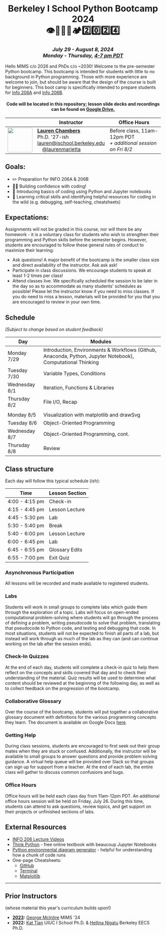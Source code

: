 <h1 align="center">Berkeley I School Python Bootcamp 2024<br>👁️🏫🐍🥾🏕️2️⃣0️⃣2️⃣4️⃣</h1>
<h3 align="center"><i>July 29 - August 8, 2024<br>Monday - Thursday, <a href="https://www.worldtimebuddy.com/?qm=1&lid=5391959,306,305,14,312,184745,30,1816670,1850147&h=5391959&date=2024-7-26&sln=16-19&hf=1">4-7 pm PDT<a></i></h3>

Hello MIMS c/o 2026 and PhDs c/o ~2030! Welcome to the pre-semester Python bootcamp. This bootcamp is intended for students with little to no background in Python programming. Those with more experience are welcome to join, but should be aware that the design of the course is built for beginners. This boot camp is specifically intended to prepare students for [Info 206A](https://www.ischool.berkeley.edu/courses/info/206a) and [Info 206B](https://www.ischool.berkeley.edu/courses/info/206b).


<h4 align="center">
Code will be located in this repository; lesson slide decks and recordings can be found on <a href="https://drive.google.com/drive/u/0/folders/1i3uYV41ieNStTIMHv84lp_MLBNGWvZUJ">Google Drive.</a>
</h4>

|                                                                             | Instructor                                                                                                                                                                                                                                                                                                                                     | Office Hours                                                      |
|-----------------------------------------------------------------------------|------------------------------------------------------------------------------------------------------------------------------------------------------------------------------------------------------------------------------------------------------------------------------------------------------------------------------------------------|-------------------------------------------------------------------|
| <img src="https://laurenmarietta.github.io/images/headshot.png" width="80"> | <a href="https://laurenmarietta.github.io/">**Lauren Chambers**</a><br/>Ph.D. '27-ish<br/>[lauren@ischool.berkeley.edu](mailto:lauren@ischool.berkeley.edu)<br/><img src="https://github.githubassets.com/assets/GitHub-Mark-ea2971cee799.png" class="rounded-circle p-3 headshot" width="16">[@laurenmarietta](https://github.com/laurenmarietta) | Before class, 11am-12pm PDT<br/>*+ additional session on Fri 8/2* |

## Goals:
- ✏️ Preparation for INFO 206A & 206B
- 💪🏽 Building confidence with coding!
- 🐍 Introducing basics of coding using Python and Jupyter notebooks
- 🐾 Learning critical skills and identifying helpful resources for coding in the wild (e.g. debugging, self-teaching, cheatsheets)

## Expectations:
Assignments will not be graded in this course, nor will there be any homework - it is a voluntary class for students who wish to strengthen their programming and Python skills before the semester begins. However, students are encouraged to follow these general rules of conduct to maximize their learning: 
- Ask questions! A major benefit of the bootcamp is the smaller class size and direct availability of the instructor. Ask ask ask!
- Participate in class discussions. We encourage students to speak at least 1-2 times per class!
- Attend classes live. We specifically scheduled the session to be later in the day so as to accommodate as many students' schedules as possible! Please let the instructor know if you need to miss classes. If you do need to miss a lesson, materials will be provided for you that you are encouraged to review in your own time. 

## Schedule
_(Subject to change based on student feedback)_

| Day | Modules                                                                                                    |
| ------ |------------------------------------------------------------------------------------------------------------|
| Monday 7/29 | Introduction, Environments & Workflows (Github, Anaconda, Python, Jupyter Notebook), Computational Thinking |
| Tuesday 7/30 | Variable Types, Conditions                                                                                 |
| Wednesday 8/1 | Iteration, Functions & Libraries                                                                           |
| Thursday 8/2 | File I/O, Recap                                                                                            |
||                                                                                                            |
| Monday 8/5 | Visualization with matplotlib and drawSvg                                                                  |                                                       |
| Tuesday 8/6 | Object-Oriented Programming                                                                                |
| Wednesday 8/7 | Object-Oriented Programming, cont.                                                                         |
| Thursday 8/8 | Review                                                                                                     |


## Class structure

Each day will follow this typical schedule (ish):

| Time           | Lesson Section |
|----------------|----------------|
| 4:00 - 4:15 pm | Check-in       |
| 4:15 - 4:45 pm | Lesson Lecture |
| 4:45 - 5:30 pm | Lab            |
| 5:30 - 5:40 pm | Break          |
| 5:40 - 6:00 pm | Lesson Lecture |
| 6:00 - 6:45 pm | Lab            |
| 6:45 - 6:55 pm | Glossary Edits |
| 6:55 - 7:00 pm | Exit Quiz      |

### Asynchronous Participation
All lessons will be recorded and made available to registered students.

### Labs
Students will work in small groups to complete labs which guide them through the exploration of a topic. Labs will focus on open-ended computational problem-solving where students will go through the process of defining a problem, writing pseudocode to solve that problem, translating that pseudocode to Python code, and testing and debugging that code. In most situations, students will not be expected to finish all parts of a lab, but instead will work through as much of the lab as they can (and can continue working on the lab after the session ends).

### Check-In Quizzes
At the end of each day, students will complete a check-in quiz to help them reflect on the concepts and skills covered that day and to check their understanding of the material. Quiz results will be used to determine what content should be reviewed at the beginning of the following day, as well as to collect feedback on the progression of the bootcamp.

### Collaborative Glossary
Over the course of the bootcamp, students will put together a collaborative glossary document with definitions for the various programming concepts they learn. The document is available on Google Docs [here](https://docs.google.com/document/d/1i4NwVoPUa2SnzKjRzU9Tnw3e0qJ3NsweAyz_W7LrJ7w/edit).

[//]: # (### Project)

[//]: # (Students will spend 2-3 days completing a group coding mini-project that draws on the Python concepts they learned in the bootcamp. For this project, students will )

[//]: # (<!--create a short animation using the Python turtle package that can be transformed into a GIF. The nature of this project will require students to demonstrate their understanding of decomposition and abstraction in order to effectively and efficiently create an animation. Additionally, though this project will not be formally assessed, students will be provided with a list of suggested Python constructs to include in their project. -->)

[//]: # (After completing their projects, students will share their works with their peers in a virtual showcase on the bootcamp's final day.)

### Getting Help
During class sessions, students are encouraged to first seek out their group mates when they are stuck or confused. Additionally, the instructor will be available to small groups to answer questions and provide problem solving guidance. A virtual help queue will be provided over Slack so that groups can sign up for support from a teacher. At the end of each lab, the entire class will gather to discuss common confusions and bugs.

### Office Hours
Office hours will be held each class day from 11am-12pm PDT. An additional office hours session will be held on Friday, July 26. During this time, students can attend to ask questions, review topics, and get support on their projects or unfinished sections of labs.

## External Resources
- [INFO 206 Lecture Videos](https://farid.berkeley.edu/downloads/tutorials/learnPython/)
- [Think Python](https://allendowney.github.io/ThinkPython/) - free online textbook with beaucoup Jupyter Notebooks
- [Python environmental diagram generator](https://pythontutor.com/python-compiler.html#mode=edit) - helpful for understanding how a chunk of code runs
- One-page Cheatsheets:
  - [GitHub](https://education.github.com/git-cheat-sheet-education.pdf)
  - [Terminal](https://images.datacamp.com/image/upload/v1700047731/Marketing/Blog/Bash_Cheat_Sheet.pdf)
  - [Matplotlib](https://matplotlib.org/cheatsheets/cheatsheets.pdf)
  
-----------

## Prior Instructors
(whose material this year's curriculum builds upon!)
* **[2023](https://github.com/GeorgeMcIntire/MIMS2023_Python_Bootcamp?tab=readme-ov-file):** [George McIntire](https://www.ischool.berkeley.edu/people/george-mcintire) MIMS '24
* **2022:** [Kat Tian](https://kat-tian.github.io/) UIUC I School Ph.D. & [Hellina Nigatu](https://hhnigatu.github.io/) Berkeley EECS Ph.D.



